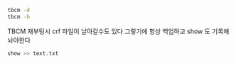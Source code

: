 
```bash
tbcm -d 
tbcm -b 
```
TBCM 재부팅시 crf 파일이 날아갈수도 있다 그렇기에 항상 백업하고
show 도 기록해놔야한다
```bash
show >> text.txt
```
